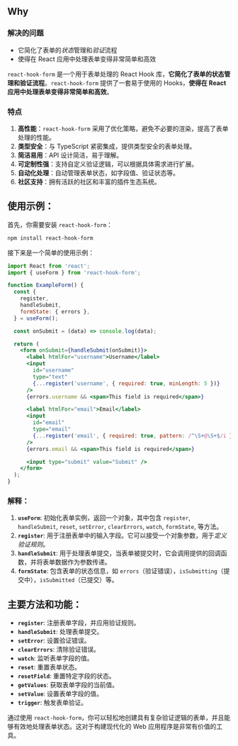 ## Why

### 解决的问题
- 它简化了表单的*状态*管理和*验证*流程
- 使得在 React 应用中处理表单变得非常简单和高效

`react-hook-form` 是一个用于表单处理的 React Hook 库，**它简化了表单的状态管理和验证流程**。`react-hook-form` 提供了一套易于使用的 Hooks，**使得在 React 应用中处理表单变得非常简单和高效**。

### 特点
1. **高性能**：`react-hook-form` 采用了优化策略，避免不必要的渲染，提高了表单处理的性能。
2. **类型安全**：与 TypeScript 紧密集成，提供类型安全的表单处理。
3. **简洁易用**：API 设计简洁，易于理解。
4. **可定制性强**：支持自定义验证逻辑，可以根据具体需求进行扩展。
5. **自动化处理**：自动管理表单状态，如字段值、验证状态等。
6. **社区支持**：拥有活跃的社区和丰富的插件生态系统。

## 使用示例：

首先，你需要安装 `react-hook-form`：

```bash
npm install react-hook-form
```

接下来是一个简单的使用示例：

```jsx
import React from 'react';
import { useForm } from 'react-hook-form';

function ExampleForm() {
  const {
    register,
    handleSubmit,
    formState: { errors },
  } = useForm();

  const onSubmit = (data) => console.log(data);

  return (
    <form onSubmit={handleSubmit(onSubmit)}>
      <label htmlFor="username">Username</label>
      <input
        id="username"
        type="text"
        {...register('username', { required: true, minLength: 5 })}
      />
      {errors.username && <span>This field is required</span>}

      <label htmlFor="email">Email</label>
      <input
        id="email"
        type="email"
        {...register('email', { required: true, pattern: /^\S+@\S+$/i })}
      />
      {errors.email && <span>This field is required</span>}

      <input type="submit" value="Submit" />
    </form>
  );
}
```

### 解释：
1. **`useForm`**: 初始化表单实例，返回一个对象，其中包含 `register`, `handleSubmit`, `reset`, `setError`, `clearErrors`, `watch`, `formState`, 等方法。
2. **`register`**: 用于注册表单中的输入字段。它可以接受一个对象参数，用于*定义验证规则*。
3. **`handleSubmit`**: 用于处理表单提交，当表单被提交时，它会调用提供的回调函数，并将表单数据作为参数传递。
4. **`formState`**: 包含表单的状态信息，如 `errors`（验证错误），`isSubmitting`（提交中），`isSubmitted`（已提交）等。

## 主要方法和功能：
- **`register`**: 注册表单字段，并应用验证规则。
- **`handleSubmit`**: 处理表单提交。
- **`setError`**: 设置验证错误。
- **`clearErrors`**: 清除验证错误。
- **`watch`**: 监听表单字段的值。
- **`reset`**: 重置表单状态。
- **`resetField`**: 重置特定字段的状态。
- **`getValues`**: 获取表单字段的当前值。
- **`setValue`**: 设置表单字段的值。
- **`trigger`**: 触发表单验证。

通过使用 `react-hook-form`，你可以轻松地创建具有复杂验证逻辑的表单，并且能够有效地处理表单状态。这对于构建现代化的 Web 应用程序是非常有价值的工具。